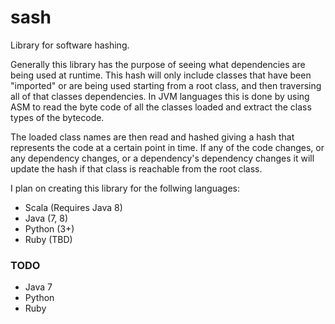 # sash
Library for software hashing.

Generally this library has the purpose of seeing what dependencies are being used at runtime.
This hash will only include classes that have been "imported" or are being used starting from a root class, and then traversing all of that classes dependencies. In JVM languages this is done by using ASM to read the byte code of all the classes loaded and extract the class types of the bytecode.

The loaded class names are then read and hashed giving a hash that represents the code at a certain point in time. If any of the code changes, or any dependency changes, or a dependency's dependency changes it will update the hash if that class is reachable from the root class.


I plan on creating this library for the follwing languages:
* Scala (Requires Java 8)
* Java (7, 8)
* Python (3+)
* Ruby (TBD)

### TODO
* Java 7
* Python
* Ruby
